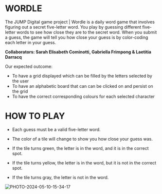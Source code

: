 # WORDLE
The JUMP Digital game project | Wordle is a daily word game that involves figuring out a secret five-letter word. You play by guessing different five-letter words to see how close they are to the secret word. When you submit a guess, the game will tell you how close your guess is by color-coding each letter in your guess.

**Collaborators: Sarah Elisabeth Cominotti, Gabriella Frimpong & Laetitia Darracq**

Our expected outcome:
- To have a grid displayed which can be filled by the letters selected by the user
- To have an alphabetic board that can can be clicked on and persist on the grid
- To have the correct corresponding colours for each selected character

# HOW TO PLAY

- Each guess must be a valid five-letter word.

- The color of a tile will change to show you how close your guess was.

- If the tile turns green, the letter is in the word, and it is in the correct spot.

- If the tile turns yellow, the letter is in the word, but it is not in the correct spot.

- If the tile turns gray, the letter is not in the word.

![PHOTO-2024-05-10-15-34-17](https://github.com/gabriella978/WORDLE/assets/47319911/93ab8c9e-c972-4f5e-9918-504d0634c958)

